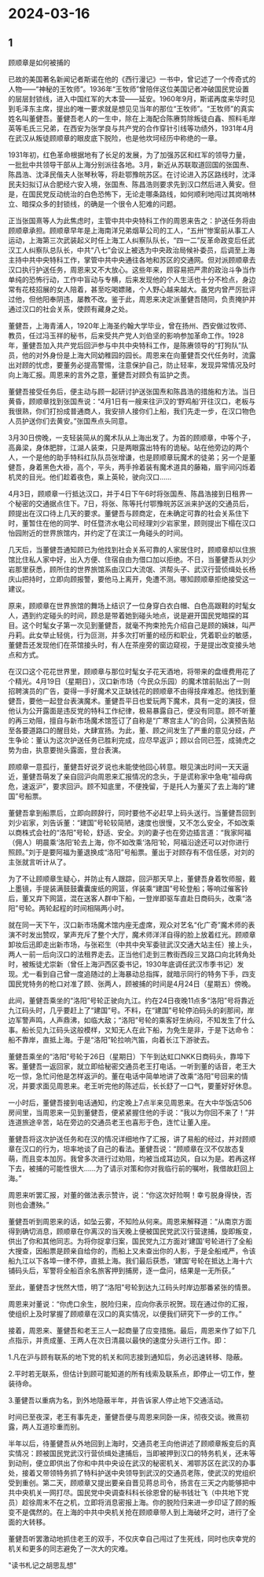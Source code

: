 # 2024-03-16

## 1


顾顺章是如何被捕的

已故的美国著名新闻记者斯诺在他的《西行漫记》一书中，曾记述了一个传奇式的人物——“神秘的王牧师”。1936年“王牧师”曾陪伴这位美国记者冲破国民党设置的层层封锁线，进入中国红军的大本营——延安。1960年9月，斯诺再度来华时见到毛泽东主席，提出的唯一要求就是想见见当年的那位“王牧师”。“王牧师”的真实姓名叫董健吾。董健吾老人的一生中，除在上海配合陈赓剪除叛徒白鑫、照料毛岸英等毛氏三兄弟，在西安为张学良与共产党的合作穿针引线等功绩外，1931年4月在武汉从叛徒顾顺章的眼皮底下脱险，也是他坎坷经历中称绝的一章。

1931年初，红色革命根据地有了长足的发展，为了加强苏区和红军的领导力量，一批批中共领导干部从上海分别派往各地。3月，新近从苏联取道回国的张国焘、陈昌浩、沈泽民偕夫人张琴秋等，将赴鄂豫皖苏区。在讨论进入苏区路线时，沈泽民夫妇拟订从合肥经六安入境，张国焘、陈昌浩则要求先到汉口然后进入黄安。但是，在国民党反动统治的白色恐怖下，无论走哪条路线，如何顺利地闯过其岗哨林立、暗探众多的封锁线，的确是一个很令人犯难的问题。

正当张国熹等人为此焦虑时，主管中共中央特科工作的周恩来告之：护送任务将由顾顺章承担。顾顺章早年是上海南洋兄弟烟草公司的工人，“五卅”惨案前从事工人运动，上海第三次武装起义时任上海工人纠察队队长，“四一二”反革命政变后任武汉工人纠察队总队长，中共“八七”会议上被选为中央政治局候补委员，后调至上海主持中共中央特科工作，掌管中共中央通往各地和苏区的交通网。但对派顾顺章去汉口执行护送任务，周恩来又不大放心。这些年来，顾容易把严肃的政治斗争当作单纯的恐怖行动，工作中盲动与专横，后来发现他的个人生活也十分不检点，身边常有花枝招展的女人陪着，甚至吃喝嫖赌，个人野心越来越大。虽党内曾严厉批评过他，但他阳奉阴违，屡教不改。鉴于此，周恩来决定派董健吾随同，负责掩护并通过汉口的社会关系，使顾有藏身之处。

董健吾，上海青浦人，1920年上海圣约翰大学毕业，曾在扬州、西安做过牧师、教员，任过冯玉祥的秘书，后来受共产党人刘伯坚的影响参加革命工作。1928年，董健吾加入共产党后回沪参与中共中央特科工作，是陈赓领导的“打狗队”队员，他的对外身份是上海大同幼稚园的园长。周恩来在向董健吾交代任务时，流露出对顾的忧虑，要董务必提高警惕，注意保护自己，防止轻率，发现异常情况及时向上海汇报。周恩来的言外之意，董健吾对顾负有监护之责。

董健吾接受任务后，便主动与顾一起研讨护送张国焘和陈昌浩的措施和方法。当日黄昏，顾顺章找到张国焘说：“4月1日有一艘来往沪汉的‘野鸡船’开往汉口，老板与我很熟，你们打扮成普通商人，我安排人接你们上船，我们先走一步，在汉口物色人员护送你们去黄安。”张国焘点头同意。

3月30日傍晚，一支轻装简从的魔术队从上海出发了。为首的顾顺章，中等个子，高鼻梁，身体肥胖，江湖人装束，只是两眼露出特有的诡秘。站在他旁边的两个人，一个是他的助手特科红队队员张增谦，也是顾顺章玩魔术的徒弟；另一个是董健吾，身着黑色大褂，高个，平头，两手拎着装有魔术道具的藤箱，眉宇间闪烁着机灵的目光。他们趁着夜色，乘上英轮，驶向汉口……

4月3日，顾顺章一行抵达汉口，并于4日下午6时将张国焘、陈昌浩接到日租界一个秘密的交通据点住下。7日，将张、陈等托付鄂豫皖苏区派来护送的交通员后，顾提出在汉口待上几天的要求。董健吾与顾商定，在未确定可靠的社会关系住下时，董暂住在他的同学、时任暨济水电公司经理刘少岩家里，顾则提出下榻在汉口怡园附近的世界旅馆内，并约定了在滨江一角碰头的时间。

几天后，当董健吾通知顾已为他找到社会关系可靠的人家居住时，顾顺章却以住旅馆比住私人家中好，出入方便、住宿自由为借口加以拒绝。不日，当董健吾从刘少岩那里获悉，顾所住的世界旅馆系由汉口大流氓、洪帮头子、武汉行营侦缉处长杨庆山把持时，立即向顾报警，要他马上离开，免遭不测。哪知顾顺章拒绝接受这一建议。

原来，顾顺章在世界旅馆的舞场上结识了一位身穿白衣白帽、白色高跟鞋的时髦女人，遇到约定碰头的时间，顾总是带着她到碰头地点，说是避开国民党暗探的耳目。这个时髦女子第一次见到董健吾，就毫不拘束抢先介绍自己是顾的姨妹，叫严丹莉。此女举止轻佻，行为叵测，并多次打听董的经历和职业，凭着职业的敏感，董健吾还发现他们在茶馆接头时，有人在茶座旁的窗边窥视，于是提出改变接头地点和方式。

在汉口这个花花世界里，顾顺章与那位时髦女子花天酒地，将带来的盘缠费用花了个精光。4月19日（星期日），汉口新市场（今民众乐园）的魔术馆前贴出了一则招聘演员的广告，耍得一手好魔术又正缺钱花的顾顺章不由得技痒难忍。他找到董健吾，要他一起登台表演魔术。董健吾平日也爱玩两下魔术，具有一定的演技，但他认为公开露面是违反党的特科工作纪律，极易暴露自己，便没有同意。顾不听董的再三劝阻，擅自与新市场魔术馆签订了自称是“广寒宫主人”的合同，公演预告贴至各要道路口的醒目处，大肆宣扬。为此，董、顾之间发生了严重的意见分歧，产生争论：董认为这次护送任务已胜利完成，应尽早返沪；顾以合同已签，成骑虎之势为由，执意要抛头露面，登台表演。

顾顺章一意孤行，董健吾好说歹说也未能使他回心转意。眼见演出时间一天天逼近，董健吾萌发了亲自回沪向周恩来汇报情况的念头，于是谎称家中急电“祖母病危，速返沪”，要求回沪。顾不知底里，不便挽留，于是托人为董买了去上海的“建国”号船票。

董健吾拿到船票后，立即向顾辞行，同时要他不必赶早上码头送行。当董健吾回到刘少岩家，刘告诉董：“建国”号轮较简陋，速度也很慢，又不怎么安全，不如改乘以商株式会社的“洛阳”号轮，舒适、安全。刘的妻子也在旁边插言道：“我家阿福（佣人）明晨乘‘洛阳’轮去上海，你不如改乘‘洛阳’轮，阿福沿途还可以对你进行照顾。”刘于是要阿福为董退换成“洛阳”号船票。董出于对顾存有不信任感，对刘的主张就言听计从了。

为了不让顾顺章生疑心，并防止有人跟踪，回沪那天早上，董健吾身着牧师服，戴上墨镜，手提装满鼓鼓囊囊废纸的网篮，佯装乘“建国”号轮登船；等响过催客铃后，董又弃下网篮，混在送客人群中下船，一登岸即驱车直赴日商码头，改乘“洛阳”号轮。两轮起程的时间相隔两小时。

就在同一天下午，汉口新市场魔术馆内座无虚席，观众对艺名“化广奇”魔术师的表演不时发出赞叹，掌声充斥了整个大厅，魔术师洋洋自得的脸上放着红光。顾顺章卸妆后迅即走出新市场，与张崧生（中共中央军委驻武汉交通大站主任）接上头，两人一前一后向汉口的法租界走去。正当他们走到三教街西段三叉路口向北转角处时，被叛徒尤崇新（曾任上海沪西区委书记，1930年底调任武汉市季书记）发现。尤一看到自己曾一度追随过的上海暴动总指挥，就暗示同行的特务下手，四支国民党特务的枪口对准了顾、张两人，顾被捕的时间是4月24日（星期五）傍晚。

此间，董健吾乘坐的“洛阳”号轮正驶向九江。约在24日夜晚11点多“洛阳”号将靠近九江码头时，几乎要赶上了“建国”号。不料，在“建国”号轮停泊码头的刹那间，岸边军警声鸣，人声鼎沸，如临大敌；“洛阳”号轮的乘客好生纳闷，不知发生了什么事。船长见九江码头这般模样，又知无人在此下船，为免生是非，于是下达命令：船不靠岸，直抵上海。于是“洛阳”轮拉响汽笛，向着长江下游驶去。

董健吾乘坐的“洛阳”号轮于26日（星期日）下午到达虹口NKK日商码头，靠埠下客。董健吾一返回家，就立即给秘密交通员老王打电话。一听到董的话音，老王大吃一惊，急忙问他是怎样返沪的。董在电话中简单地讲了改乘“洛阳”号回来的情况，并要求面见周恩来。老王听完他的陈述后，长长舒了一口气，要董好好休息。

一小时后，董健吾接到电话通知，约定晚上7点半来见周恩来。在大中华饭店506房间里，当周恩来一见到董健吾，便紧紧握住他的手说：“我以为你回不来了！”并连道旅途辛苦，站在旁边的交通员老王也喜形于色，连忙让董入座。

董健吾将这次护送任务和在汉的情况详细地作了汇报，讲了易船的经过，并对顾顺章在汉口的行为，坦率地谈了自己的看法。董健吾说：“顾顺章在汉不仅故态复萌，而且变本加厉。我曾多次进行过劝阻，均被当成耳边风，自以为是。若再这样下去，被捕的可能性很大……为了请示对策和你对我临行前的嘱咐，我借故赶回上海。”

周恩来听罢汇报，对董的做法表示赞许，说：“你这次好险啊！幸亏脱身得快，否则也会遭殃。”

董健吾听到周恩来的话，如坠云雾，不知险从何来。周恩来解释道：“从南京方面得到确切消息，顾顺章在你离汉的当天晚上便被国民党武汉行营逮捕，旋即叛变，供出了你和其他同志。为将你捉拿归案，国民党九江方面对‘建国’号轮进行了全船大搜查，因船票是顾亲自给你的，而船上又未查出你的人影，于是全船戒严，令该船九江以下各埠一律不停，直抵上海。我们最后获悉，‘建国’号轮在抵达上海十六铺码头后，军警将全船百余名旅客押到捕房，逐一盘问，结果是一无所获。”

至此，董健吾才恍然大悟，明了“洛阳”号轮到达九江码头时岸边那番紧张的情景。

周恩来对董说：“你虎口余生，脱险归来，应向你表示祝贺。现在通过你的汇报，使组织上及时掌握了顾顺章在汉口的真实情况，以便我们研究下一步的工作。”

接着，周恩来、董健吾和老王三人一起商量了应变措施。最后，周恩来作了如下几点指示，并责成董、王两人在次日清晨以最快的速度分头进行工作。即：

1.凡在沪与顾有联系的地下党的机关和同志接到通知后，务必迅速转移、隐蔽。

2.平时若无联系，但估计到顾可能知道的所有线索及联系点，即停止一切工作，整装待命。

3.董健吾以重病为名，到外地隐蔽半年，并告诉家人停止地下交通活动。

时间已至夜深，老王有事先走，董健吾便与周恩来同卧一床，彻夜交谈。微熹初露，两人互道珍重而别。

半年以后，待董健吾从外地回到上海时，交通员老王向他讲述了顾顺章叛变后的真实情况：顾被国民党武汉行营侦缉处逮捕后，当即被押到汉口的特务机关，还未等到动刑，便立即供出了你和中共中央设在武汉的秘密机关、湘鄂苏区在武汉的办事处，接着又带领特务抓了特科护送中央领导到武汉的交通员老陈，使武汉的党组织受到重创。第二天，顾顺章又提出要亲自晋见蒋总司令，扬言在三天之内能够把中共中央机关一网打尽。国民党中央调查科科长徐恩曾的秘书钱壮飞（中共地下党员）趁徐周末不在之机，立即将消息密报上海。你的脱险归来进一步印证了顾的叛变不是偶然的。在上海的中共中央机关抢在顾顺章带人到上海破坏之时，进行了全面的大转移。

董健吾听罢激动地抓住老王的双手，不仅庆幸自己闯过了生死线，同时也庆幸党的机关和更多的同志避免了一次大的灾难。

"读书札记之胡思乱想"






